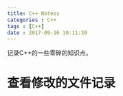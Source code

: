 ```yaml
---
title: C++ Notess
categories : C++
tags : [C++]
date : 2017-09-16 10:11:30
---
```


记录C++的一些零碎的知识点。

<!-- more -->

# 查看修改的文件记录

